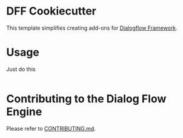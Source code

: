 
# DFF Cookiecutter

This template simplifies creating add-ons for [Dialogflow Framework](https://github.com/deepmipt/dialog_flow_engine/dev). 

# Usage

Just do this
```python
```

# Contributing to the Dialog Flow Engine

Please refer to [CONTRIBUTING.md](https://github.com/deepmipt/dialog_flow_engine/dev/CONTRIBUTING.md).